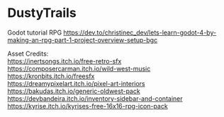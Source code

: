 # DustyTrails
Godot tutorial RPG
https://dev.to/christinec_dev/lets-learn-godot-4-by-making-an-rpg-part-1-project-overview-setup-bgc

Asset Credits:  
https://inertsongs.itch.io/free-retro-sfx  
https://composercarman.itch.io/wild-west-music  
https://kronbits.itch.io/freesfx  
https://dreamypixelart.itch.io/pixel-art-interiors  
https://bakudas.itch.io/generic-oldwest-pack  
https://devbandeira.itch.io/inventory-sidebar-and-container  
https://kyrise.itch.io/kyrises-free-16x16-rpg-icon-pack  
